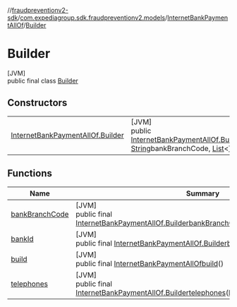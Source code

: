 //[fraudpreventionv2-sdk](../../../../index.md)/[com.expediagroup.sdk.fraudpreventionv2.models](../../index.md)/[InternetBankPaymentAllOf](../index.md)/[Builder](index.md)

# Builder

[JVM]\
public final class [Builder](index.md)

## Constructors

| | |
|---|---|
| [InternetBankPaymentAllOf.Builder](-internet-bank-payment-all-of.-builder.md) | [JVM]<br>public [InternetBankPaymentAllOf.Builder](index.md)[InternetBankPaymentAllOf.Builder](-internet-bank-payment-all-of.-builder.md)([String](https://docs.oracle.com/javase/8/docs/api/java/lang/String.html)bankId, [String](https://docs.oracle.com/javase/8/docs/api/java/lang/String.html)bankBranchCode, [List](https://docs.oracle.com/javase/8/docs/api/java/util/List.html)&lt;[Telephone](../../-telephone/index.md)&gt;telephones) |

## Functions

| Name | Summary |
|---|---|
| [bankBranchCode](bank-branch-code.md) | [JVM]<br>public final [InternetBankPaymentAllOf.Builder](index.md)[bankBranchCode](bank-branch-code.md)([String](https://docs.oracle.com/javase/8/docs/api/java/lang/String.html)bankBranchCode) |
| [bankId](bank-id.md) | [JVM]<br>public final [InternetBankPaymentAllOf.Builder](index.md)[bankId](bank-id.md)([String](https://docs.oracle.com/javase/8/docs/api/java/lang/String.html)bankId) |
| [build](build.md) | [JVM]<br>public final [InternetBankPaymentAllOf](../index.md)[build](build.md)() |
| [telephones](telephones.md) | [JVM]<br>public final [InternetBankPaymentAllOf.Builder](index.md)[telephones](telephones.md)([List](https://docs.oracle.com/javase/8/docs/api/java/util/List.html)&lt;[Telephone](../../-telephone/index.md)&gt;telephones) |
